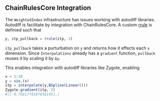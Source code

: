 ## ChainRulesCore Integration

The `WeightedIndex` infrastructure has issues working with autodiff libraries. Autodiff is facilitate by integration with ChainRulesCore. A custom [rrule](https://juliadiff.org/ChainRulesCore.jl/dev/index.html) is definied such that

```julia
y, itp_pullback = rrule(itp, 1)
```
`itp_pullback` takes a purturbation on `y` and returns how it effects each `x` dimension. Since `Interpolations` already has a `gradient` function, `pullback` reuses it by scaling it by `Δy`.

This enables integration with autodiff libraries like Zygote, enabling

```julia
x = 1:10
y = sin.(x)
itp = interpolate(y,BSpline(Linear()))
Zygote.gradient(itp, 2)
#([-0.7681774187658145],)
```